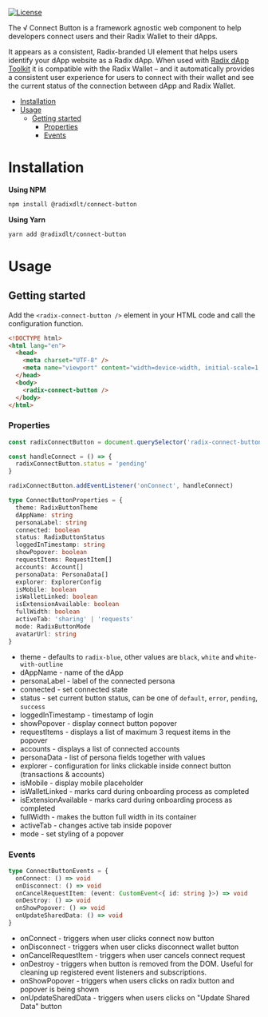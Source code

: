 [![License](https://img.shields.io/badge/License-Apache_2.0-blue.svg)](LICENSE)

The √ Connect Button is a framework agnostic web component to help developers connect users and their Radix Wallet to their dApps.

It appears as a consistent, Radix-branded UI element that helps users identify your dApp website as a Radix dApp. When used with [Radix dApp Toolkit](https://github.com/radixdlt/radix-dapp-toolkit) it is compatible with the Radix Wallet – and it automatically provides a consistent user experience for users to connect with their wallet and see the current status of the connection between dApp and Radix Wallet.

- [Installation](#installation)
- [Usage](#usage)
  - [Getting started](#getting-started)
    - [Properties](#properties)
    - [Events](#events)

# Installation

**Using NPM**

```bash
npm install @radixdlt/connect-button
```

**Using Yarn**

```bash
yarn add @radixdlt/connect-button
```

# Usage

## Getting started

Add the `<radix-connect-button />` element in your HTML code and call the configuration function.

```html
<!DOCTYPE html>
<html lang="en">
  <head>
    <meta charset="UTF-8" />
    <meta name="viewport" content="width=device-width, initial-scale=1.0" />
  </head>
  <body>
    <radix-connect-button />
  </body>
</html>
```

### Properties

```typescript
const radixConnectButton = document.querySelector('radix-connect-button')!

const handleConnect = () => {
  radixConnectButton.status = 'pending'
}

radixConnectButton.addEventListener('onConnect', handleConnect)
```

```typescript
type ConnectButtonProperties = {
  theme: RadixButtonTheme
  dAppName: string
  personaLabel: string
  connected: boolean
  status: RadixButtonStatus
  loggedInTimestamp: string
  showPopover: boolean
  requestItems: RequestItem[]
  accounts: Account[]
  personaData: PersonaData[]
  explorer: ExplorerConfig
  isMobile: boolean
  isWalletLinked: boolean
  isExtensionAvailable: boolean
  fullWidth: boolean
  activeTab: 'sharing' | 'requests'
  mode: RadixButtonMode
  avatarUrl: string
}
```

- theme - defaults to `radix-blue`, other values are `black`, `white` and `white-with-outline`
- dAppName - name of the dApp
- personaLabel - label of the connected persona
- connected - set connected state
- status - set current button status, can be one of `default`, `error`, `pending`, `success`
- loggedInTimestamp - timestamp of login
- showPopover - display connect button popover
- requestItems - displays a list of maximum 3 request items in the popover
- accounts - displays a list of connected accounts
- personaData - list of persona fields together with values
- explorer - configuration for links clickable inside connect button (transactions & accounts)
- isMobile - display mobile placeholder
- isWalletLinked - marks card during onboarding process as completed
- isExtensionAvailable - marks card during onboarding process as completed
- fullWidth - makes the button full width in its container
- activeTab - changes active tab inside popover
- mode - set styling of a popover

### Events

```typescript
type ConnectButtonEvents = {
  onConnect: () => void
  onDisconnect: () => void
  onCancelRequestItem: (event: CustomEvent<{ id: string }>) => void
  onDestroy: () => void
  onShowPopover: () => void
  onUpdateSharedData: () => void
}
```

- onConnect - triggers when user clicks connect now button
- onDisconnect - triggers when user clicks disconnect wallet button
- onCancelRequestItem - triggers when user cancels connect request
- onDestroy - triggers when button is removed from the DOM. Useful for cleaning up registered event listeners and subscriptions.
- onShowPopover - triggers when users clicks on radix button and popover is being shown
- onUpdateSharedData - triggers when users clicks on "Update Shared Data" button
